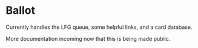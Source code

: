 # Ballot

Currently handles the LFG queue, some helpful links, and a card database.

More documentation incoming now that this is being made public.
